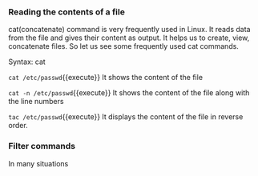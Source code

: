 ### Reading the contents of a file

cat(concatenate) command is very frequently used in Linux. It reads data from the file and gives their content as output. It helps us to create, view, concatenate files. So let us see some frequently used cat commands.

Syntax: cat <filename>

`cat /etc/passwd`{{execute}} It shows the content of the file

`cat -n /etc/passwd`{{execute}} It shows the content of the file along with the line numbers

`tac /etc/passwd`{{execute}} It displays the content of the file in reverse order.

### Filter commands

In many situations 

